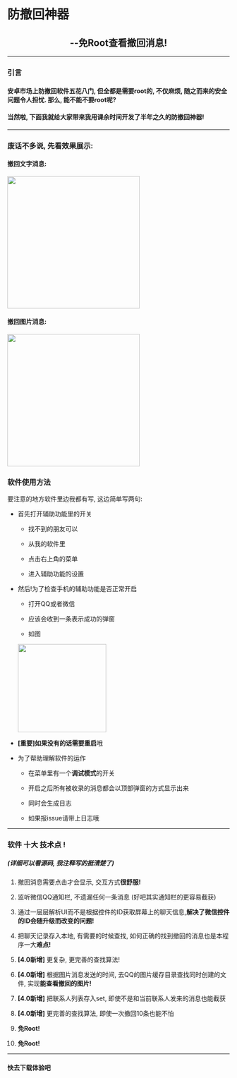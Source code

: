 # 防撤回神器
<h2 align="center">--免Root查看撤回消息!</h2>
<hr>

### 引言

#### 安卓市场上防撤回软件五花八门, 但全都是需要root的, 不仅麻烦, 随之而来的安全问题令人担忧. 那么, 能不能不要root呢?

#### 当然啦, 下面我就给大家带来我用课余时间开发了半年之久的**防撤回神器**!

<hr>

### 废话不多说, 先看效果展示:

#### 撤回文字消息:

  <img src=https://github.com/JasonQS/Anti-recall/blob/master/demo/demo01.gif width=300px>
<br>

#### 撤回图片消息:

  <img src=https://github.com/JasonQS/Anti-recall/blob/master/demo/demo02.gif width=300px>
<br>

### 软件使用方法
要注意的地方软件里边我都有写, 这边简单写两句:

* 首先打开辅助功能里的开关

   * 找不到的朋友可以

   * 从我的软件里

   * 点击右上角的菜单

   * 进入辅助功能的设置

* 然后!为了检查手机的辅助功能是否正常开启

   * 打开QQ或者微信

   * 应该会收到一条表示成功的弹窗

   * 如图 
   <img src=https://github.com/JasonQS/Anti-recall/blob/master/demo/notification.jpg width=200px>

 
* **[重要]**如果没有的话需要**重启**哦

* 为了帮助理解软件的运作
  * 在菜单里有一个**调试模式**的开关
  
  * 开启之后所有被收录的消息都会以顶部弹窗的方式显示出来
  
  * 同时会生成日志
  
  * 如果报issue请带上日志哦

<hr>

### 软件 十大 技术点 !

##### (详细可以看源码, 我注释写的挺清楚了)
            
1. 撤回消息需要点击才会显示, 交互方式**很舒服!**

2. 监听微信QQ通知栏, 不遗漏任何一条消息 (好吧其实通知栏的更容易截获)

3. 通过一层层解析UI而不是根据控件的ID获取屏幕上的聊天信息,**解决了微信控件的ID会随升级而改变的问题!**

4. 把聊天记录存入本地, 有需要的时候查找, 如何正确的找到撤回的消息也是本程序一大**难点!**</p>

5. **[4.0新增]** 更复杂, 更完善的查找算法!

6. **[4.0新增]** 根据图片消息发送的时间, 去QQ的图片缓存目录查找同时创建的文件, 实现**能查看撤回的图片!**

7. **[4.0新增]** 把联系人列表存入set, 即使不是和当前联系人发来的消息也能截获

8. **[4.0新增]** 更完善的查找算法, 即使一次撤回10条也能不怕

9. **免Root!** 

10. **免Root!**

<hr>

#### 快去下载体验吧

  
  
